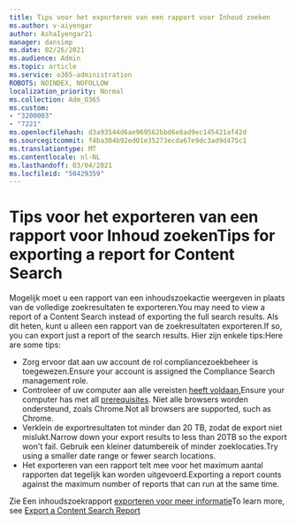 ```yaml
---
title: Tips voor het exporteren van een rapport voor Inhoud zoeken
ms.author: v-aiyengar
author: AshaIyengar21
manager: dansimp
ms.date: 02/26/2021
ms.audience: Admin
ms.topic: article
ms.service: o365-administration
ROBOTS: NOINDEX, NOFOLLOW
localization_priority: Normal
ms.collection: Adm_O365
ms.custom:
- "3200003"
- "7221"
ms.openlocfilehash: d3a93544d6ae969562bbd6e8ad9ec145421af42d
ms.sourcegitcommit: f4ba304b92ed01e35273ecda67e9dc3ad9d475c1
ms.translationtype: MT
ms.contentlocale: nl-NL
ms.lasthandoff: 03/04/2021
ms.locfileid: "50429359"
---
```

# <a name="tips-for-exporting-a-report-for-content-search"></a><span data-ttu-id="e9129-102">Tips voor het exporteren van een rapport voor Inhoud zoeken</span><span class="sxs-lookup"><span data-stu-id="e9129-102">Tips for exporting a report for Content Search</span></span>

<span data-ttu-id="e9129-103">Mogelijk moet u een rapport van een inhoudszoekactie weergeven in plaats van de volledige zoekresultaten te exporteren.</span><span class="sxs-lookup"><span data-stu-id="e9129-103">You may need to view a report of a Content Search instead of exporting the full search results.</span></span> <span data-ttu-id="e9129-104">Als dit heten, kunt u alleen een rapport van de zoekresultaten exporteren.</span><span class="sxs-lookup"><span data-stu-id="e9129-104">If so, you can export just a report of the search results.</span></span> <span data-ttu-id="e9129-105">Hier zijn enkele tips:</span><span class="sxs-lookup"><span data-stu-id="e9129-105">Here are some tips:</span></span>

- <span data-ttu-id="e9129-106">Zorg ervoor dat aan uw account de rol compliancezoekbeheer is toegewezen.</span><span class="sxs-lookup"><span data-stu-id="e9129-106">Ensure your account is assigned the Compliance Search management role.</span></span>
- <span data-ttu-id="e9129-107">Controleer of uw computer aan alle vereisten [heeft voldaan.](https://go.microsoft.com/fwlink/?linkid=2102407)</span><span class="sxs-lookup"><span data-stu-id="e9129-107">Ensure your computer has met all [prerequisites](https://go.microsoft.com/fwlink/?linkid=2102407).</span></span> <span data-ttu-id="e9129-108">Niet alle browsers worden ondersteund, zoals Chrome.</span><span class="sxs-lookup"><span data-stu-id="e9129-108">Not all browsers are supported, such as Chrome.</span></span>
- <span data-ttu-id="e9129-109">Verklein de exportresultaten tot minder dan 20 TB, zodat de export niet mislukt.</span><span class="sxs-lookup"><span data-stu-id="e9129-109">Narrow down your export results to less than 20TB so the export won't fail.</span></span> <span data-ttu-id="e9129-110">Gebruik een kleiner datumbereik of minder zoeklocaties.</span><span class="sxs-lookup"><span data-stu-id="e9129-110">Try using a smaller date range or fewer search locations.</span></span>
- <span data-ttu-id="e9129-111">Het exporteren van een rapport telt mee voor het maximum aantal rapporten dat tegelijk kan worden uitgevoerd.</span><span class="sxs-lookup"><span data-stu-id="e9129-111">Exporting a report counts against the maximum number of reports that can run at the same time.</span></span>

<span data-ttu-id="e9129-112">Zie Een inhoudszoekrapport [exporteren voor meer informatie](https://go.microsoft.com/fwlink/?linkid=2102409)</span><span class="sxs-lookup"><span data-stu-id="e9129-112">To learn more, see [Export a Content Search Report](https://go.microsoft.com/fwlink/?linkid=2102409)</span></span>